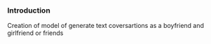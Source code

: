 ### Introduction


Creation of model of generate text coversartions as a boyfriend and girlfriend or friends

